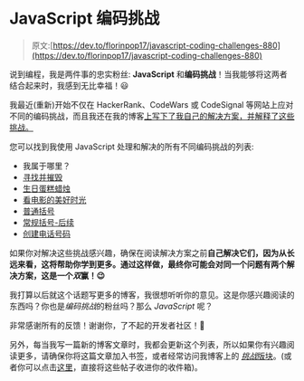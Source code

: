 # JavaScript 编码挑战

> 原文:[https://dev.to/florinpop17/javascript-coding-challenges-880](https://dev.to/florinpop17/javascript-coding-challenges-880)

说到编程，我是两件事的忠实粉丝: **JavaScript** 和**编码挑战**！当我能够将这两者结合起来时，我感到无比幸福！😃

我最近(重新)开始不仅在 HackerRank、CodeWars 或 CodeSignal 等网站上应对不同的编码挑战，而且我还在我的博客[上写下了我自己的解决方案，并解释了这些挑战。](https://www.florin-pop.com)

您可以找到我使用 JavaScript 处理和解决的所有不同编码挑战的列表:

*   我属于哪里？
*   [寻找并摧毁](https://www.florin-pop.com/blog/2019/02/jcc-seek-and-destroy/)
*   [生日蛋糕蜡烛](https://www.florin-pop.com/blog/2019/03/jcc-birthday-cake-candles/)
*   [看电影的美好时光](https://www.florin-pop.com/blog/2019/03/jcc-beautiful-days-at-the-movies/)
*   [普通括号](https://www.florin-pop.com/blog/2019/03/jcc-regular-brackets/)
*   [常规括号-后续](https://www.florin-pop.com/blog/2019/03/jcc-regular-brackets-follow-up/)
*   [创建电话号码](https://www.florin-pop.com/blog/2019/04/jcc-create-a-phone-number/)

如果你对解决这些挑战感兴趣，确保在阅读解决方案之前**自己解决它们，因为从长远来看，这将帮助你学到更多。通过这样做，最终你可能会对同一个问题有两个解决方案，这是一个*双*赢！😉**

我打算以后就这个话题写更多的博客，我很想听听你的意见。这是你感兴趣阅读的东西吗？你也是*编码挑战*的粉丝吗？那么 *JavaScript* 呢？

非常感谢所有的反馈！谢谢你，了不起的开发者社区！🙏

另外，每当我写一篇新的博客文章时，我都会更新这个列表，所以如果你有兴趣阅读更多，请确保你将这篇文章加入书签，或者经常访问我博客上的 [*挑战*版块](https://www.florin-pop.com/tags/challenge/)。(或者你可以点击[这里](http://eepurl.com/c28cHT)，直接将这些帖子收进你的收件箱)。